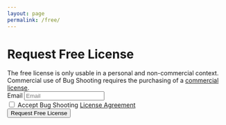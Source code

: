 ```yaml
---
layout: page
permalink: /free/
---
```


<script type="text/javascript">

  function sendRequest() {
  
    var data = new FormData();
    data.append('email', document.getElementById("email").value);
    data.append('language', 'en-US');

    var request = new XMLHttpRequest();
  
    request.open("POST", "http://localhost:23423/rest/freelicense");
    request.setRequestHeader('Content-type', 'application/x-www-form-urlencoded');
    request.send(data);

    request.onload = (e) => {

      if (request.response === '0') {

        // success
        document.getElementById("requestform").style.display = "none";
        document.getElementById("resultsuccess").style.display = "block";

      } else {

        // failed
        document.getElementById("requestform").style.display = "none";
        document.getElementById("resultfailed").style.display = "block";

      }

    }

  }
  
</script>

<div id="requestform">

  <h1>Request Free License</h1>
  The free license is only usable in a personal and non-commercial context. Commercial use of Bug Shooting requires the purchasing of a <a href="{{ site.baseurl }}/pricing">commercial license</a>.

  <form>
    <div class="row mb-3">
      <div class="form-group">
        <label for="activationfile" class="col-sm-2 col-form-label">Email</label>
        <input class="form-control" type="email" placeholder="Email" required name="email" id="email" maxlength="100">
      </div>
    </div>
    <div class="row mb-3">
      <div class="form-group">
        <div class="form-check">
          <input class="form-check-input" type="checkbox" required name="agreement">
          <label class="form-check-label" for="agreement">Accept Bug Shooting <a href="{{ site.baseurl }}/agreement" target="_blank">License Agreement</a></label>
        </div>
      </div>
    </div>
    <div class="row mb-3">
      <div class="form-group">
        <button class="btn btn-lg btn-primary btn-block" type="submit" onClick="sendRequest()">Request Free License</button>
      </div>
    </div>
  </form>
  
</div>
<div id="resultsuccess" style="display:none">
 <h1>Thank You</h1>
 You will receive your Bug Shooting license by email. Please check your spam folder in case you do not receive the email. 
</div>
<div id="resultfailed" style="display:none">
  <h1>Oops!</h1>
  Something went wrong.
</div>
